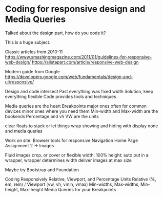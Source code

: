 # Coding for responsive design and Media Queries

Talked about the design part, how do you code it?

This is a huge subject. 

Classic articles from 2010-11
https://www.smashingmagazine.com/2011/01/guidelines-for-responsive-web-design/
https://alistapart.com/article/responsive-web-design

Modern guide from Google
https://developers.google.com/web/fundamentals/design-and-ui/responsive/

Design and code intersect
Past everything was fixed width
Solution, keep everything flexible
Code provides tools and techniques

Media queries are the heart
Breakpoints
major ones often for common devices
minor ones where you need them
Min-width and Max-width are the bookends
Percentage and vh VW are the units

clear floats to stack
or let things wrap
showing and hiding with display none and media queries

Work on site: Browser tools for responsive
Navigation
Home Page
Assignment 2 -> Images


Fluid images
	crop, or cover or flexible
	width: 100%
	height: auto
	put in a wrapper, wrapper determines width
	deliver images at max size

Maybe try Bootstrap and Foundation
	
Coding Responsively
Relative, Viewport, and Percentage Units
Relative (%, em, rem) / Viewport (vw, vh, vmin, vmax)
Min-widths, Max-widths, Min-height, Max-height
Media Queries for your Breakpoints